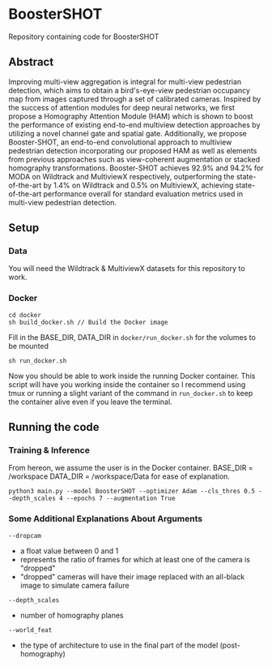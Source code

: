 # BoosterSHOT
Repository containing code for BoosterSHOT

## Abstract
Improving multi-view aggregation is integral for multi-view pedestrian detection, which aims to obtain a bird's-eye-view pedestrian occupancy map from images captured through a set of calibrated cameras. Inspired by the success of attention modules for deep neural networks, we first propose a Homography Attention Module (HAM) which is shown to boost the performance of existing end-to-end multiview detection approaches by utilizing a novel channel gate and spatial gate. Additionally, we propose Booster-SHOT, an end-to-end convolutional approach to multiview pedestrian detection incorporating our proposed HAM as well as elements from previous approaches such as view-coherent augmentation or stacked homography transformations. Booster-SHOT achieves 92.9% and 94.2% for MODA on Wildtrack and MultiviewX respectively, outperforming the state-of-the-art by 1.4% on Wildtrack and 0.5% on MultiviewX, achieving state-of-the-art performance overall for standard evaluation metrics used in multi-view pedestrian detection.

## Setup
### Data
You will need the Wildtrack & MultiviewX datasets for this repository to work.

### Docker
```
cd docker
sh build_docker.sh // Build the Docker image
```

Fill in the BASE_DIR, DATA_DIR in `docker/run_docker.sh` for the volumes to be mounted

```
sh run_docker.sh
```

Now you should be able to work inside the running Docker container.
This script will have you working inside the container so I recommend using tmux or running a slight variant of the command in `run_docker.sh` to keep the container alive even if you leave the terminal.

## Running the code
### Training & Inference
From hereon, we assume the user is in the Docker container.
BASE_DIR = /workspace
DATA_DIR = /workspace/Data
for ease of explanation.

```
python3 main.py --model BoosterSHOT --optimizer Adam --cls_thres 0.5 --depth_scales 4 --epochs 7 --augmentation True
```

### Some Additional Explanations About Arguments
`--dropcam`
- a float value between 0 and 1
- represents the ratio of frames for which at least one of the camera is "dropped"
- "dropped" cameras will have their image replaced with an all-black image to simulate camera failure

`--depth_scales`
- number of homography planes

`--world_feat`
- the type of architecture to use in the final part of the model (post-homography)
